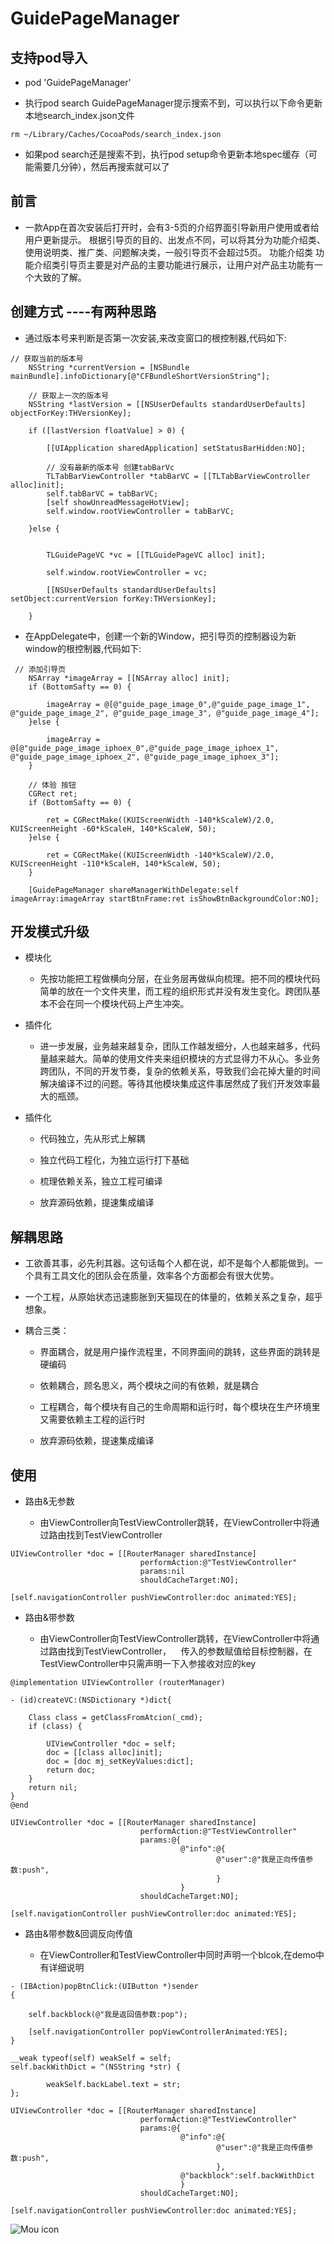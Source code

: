 # GuidePageManager

## 支持pod导入

* pod 'GuidePageManager'

* 执行pod search GuidePageManager提示搜索不到，可以执行以下命令更新本地search_index.json文件
  
```objc 
rm ~/Library/Caches/CocoaPods/search_index.json
```
* 如果pod search还是搜索不到，执行pod setup命令更新本地spec缓存（可能需要几分钟），然后再搜索就可以了

## 前言

* 一款App在首次安装后打开时，会有3-5页的介绍界面引导新用户使用或者给用户更新提示。
根据引导页的目的、出发点不同，可以将其分为功能介绍类、使用说明类、推广类、问题解决类，一般引导页不会超过5页。 功能介绍类 功能介绍类引导页主要是对产品的主要功能进行展示，让用户对产品主功能有一个大致的了解。

## 创建方式 ----有两种思路

* 通过版本号来判断是否第一次安装,来改变窗口的根控制器,代码如下:
    
```objc       
// 获取当前的版本号
    NSString *currentVersion = [NSBundle mainBundle].infoDictionary[@"CFBundleShortVersionString"];
    
    // 获取上一次的版本号
    NSString *lastVersion = [[NSUserDefaults standardUserDefaults] objectForKey:THVersionKey];
    
    if ([lastVersion floatValue] > 0) {
        
        [[UIApplication sharedApplication] setStatusBarHidden:NO];
        
        // 没有最新的版本号 创建tabBarVc
        TLTabBarViewController *tabBarVC = [[TLTabBarViewController alloc]init];
        self.tabBarVC = tabBarVC;
        [self showUnreadMessageHotView];
        self.window.rootViewController = tabBarVC;
        
    }else {
        
      
        TLGuidePageVC *vc = [[TLGuidePageVC alloc] init];

        self.window.rootViewController = vc;

        [[NSUserDefaults standardUserDefaults] setObject:currentVersion forKey:THVersionKey];
        
    }
``` 

* 在AppDelegate中，创建一个新的Window，把引导页的控制器设为新window的根控制器,代码如下:

```objc       
 // 添加引导页
    NSArray *imageArray = [[NSArray alloc] init];
    if (BottomSafty == 0) {
        
        imageArray = @[@"guide_page_image_0",@"guide_page_image_1", @"guide_page_image_2", @"guide_page_image_3", @"guide_page_image_4"];
    }else {
        
        imageArray = @[@"guide_page_image_iphoex_0",@"guide_page_image_iphoex_1", @"guide_page_image_iphoex_2", @"guide_page_image_iphoex_3"];
    }
    
    // 体验 按钮
    CGRect ret;
    if (BottomSafty == 0) {
        
        ret = CGRectMake((KUIScreenWidth -140*kScaleW)/2.0, KUIScreenHeight -60*kScaleH, 140*kScaleW, 50);
    }else {
        
        ret = CGRectMake((KUIScreenWidth -140*kScaleW)/2.0, KUIScreenHeight -110*kScaleH, 140*kScaleW, 50);
    }
    
    [GuidePageManager shareManagerWithDelegate:self imageArray:imageArray startBtnFrame:ret isShowBtnBackgroundColor:NO];
```
     
## 开发模式升级

* 模块化

    * 先按功能把工程做横向分层，在业务层再做纵向梳理。把不同的模块代码简单的放在一个文件夹里，而工程的组织形式并没有发生变化。跨团队基本不会在同一个模块代码上产生冲突。
    
* 插件化

    * 进一步发展，业务越来越复杂，团队工作越发细分，人也越来越多，代码量越来越大。简单的使用文件夹来组织模块的方式显得力不从心。多业务跨团队，不同的开发节奏，复杂的依赖关系，导致我们会花掉大量的时间解决编译不过的问题。等待其他模块集成这件事居然成了我们开发效率最大的瓶颈。

* 插件化

    * 代码独立，先从形式上解耦
    
    * 独立代码工程化，为独立运行打下基础
    
    * 梳理依赖关系，独立工程可编译
    
    * 放弃源码依赖，提速集成编译

## 解耦思路

* 工欲善其事，必先利其器。这句话每个人都在说，却不是每个人都能做到。一个具有工具文化的团队会在质量，效率各个方面都会有很大优势。
  
* 一个工程，从原始状态迅速膨胀到天猫现在的体量的，依赖关系之复杂，超乎想象。

* 耦合三类：

    * 界面耦合，就是用户操作流程里，不同界面间的跳转，这些界面的跳转是硬编码
    
    * 依赖耦合，顾名思义，两个模块之间的有依赖，就是耦合
    
    * 工程耦合，每个模块有自己的生命周期和运行时，每个模块在生产环境里又需要依赖主工程的运行时
    
    * 放弃源码依赖，提速集成编译
    
## 使用    

* 路由&无参数

    * 由ViewController向TestViewController跳转，在ViewController中将通过路由找到TestViewController
    
```objc       
UIViewController *doc = [[RouterManager sharedInstance]
                             performAction:@"TestViewController"
                             params:nil
                             shouldCacheTarget:NO];

[self.navigationController pushViewController:doc animated:YES];
```

* 路由&带参数

    * 由ViewController向TestViewController跳转，在ViewController中将通过路由找到TestViewController，
    传入的参数赋值给目标控制器，在TestViewController中只需声明一下入参接收对应的key
```objc       
@implementation UIViewController (routerManager)

- (id)createVC:(NSDictionary *)dict{
    
    Class class = getClassFromAtcion(_cmd);
    if (class) {
        
        UIViewController *doc = self;
        doc = [[class alloc]init];
        doc = [doc mj_setKeyValues:dict];
        return doc;
    }
    return nil;
}
@end
```

```objc       
UIViewController *doc = [[RouterManager sharedInstance]
                             performAction:@"TestViewController"
                             params:@{
                                      @"info":@{
                                              @"user":@"我是正向传值参数:push",
                                              }
                                      }
                             shouldCacheTarget:NO];

[self.navigationController pushViewController:doc animated:YES];
```    

* 路由&带参数&回调反向传值

    * 在ViewController和TestViewController中同时声明一个blcok,在demo中有详细说明
```objc       
- (IBAction)popBtnClick:(UIButton *)sender
{
    
    self.backblock(@"我是返回值参数:pop");
    
    [self.navigationController popViewControllerAnimated:YES];
}
```

```objc       
__weak typeof(self) weakSelf = self;
self.backWithDict = ^(NSString *str) {
        
        weakSelf.backLabel.text = str;
};
    
UIViewController *doc = [[RouterManager sharedInstance]
                             performAction:@"TestViewController"
                             params:@{
                                      @"info":@{
                                              @"user":@"我是正向传值参数:push",
                                              },
                                      @"backblock":self.backWithDict
                                      }
                             shouldCacheTarget:NO];

[self.navigationController pushViewController:doc animated:YES];
```    


![Mou icon](https://github.com/MrLujh/Fastlane--Packaging/blob/master/111.gif)


